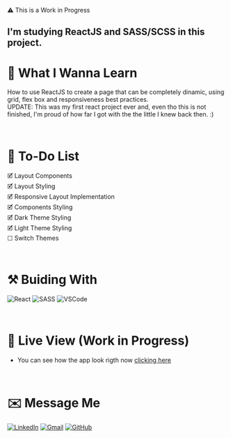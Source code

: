 ⚠️ This is a Work in Progress
## I'm studying ReactJS and SASS/SCSS in this project.

# 📖 What I Wanna Learn
How to use ReactJS to create a page that can be completely dinamic, using grid, flex box and responsiveness best practices. <br>
UPDATE: This was my first react project ever and, even tho this is not finished, I'm proud of how far I got with the the little I knew back then. :)

<br>

# 📝 To-Do List
🗹 Layout Components<br>
🗹 Layout Styling <br>
🗹 Responsive Layout Implementation <br>
🗹 Components Styling <br>
🗹 Dark Theme Styling <br>
🗹 Light Theme Styling <br>
☐ Switch Themes <br>


<br>

# ⚒️ Buiding With
 <img src="https://img.shields.io/badge/React-20232A?style=for-the-badge&logo=react&logoColor=61DAFB" alt="React"> ![SASS](https://img.shields.io/badge/SASS-hotpink.svg?style=for-the-badge&logo=SASS&logoColor=white) <img src="https://img.shields.io/badge/Visual_Studio_Code-0078D4?style=for-the-badge&logo=visual%20studio%20code&logoColor=white" alt="VSCode">

<br>

# 🔎 Live View (Work in Progress)
- You can see how the app look rigth now [clicking here](https://social-dashboard-app.netlify.app)
 
<br>

# ✉️ Message Me
[![LinkedIn](https://img.shields.io/badge/LinkedIn-0077B5?style=for-the-badge&logo=linkedin&logoColor=white)](https://www.linkedin.com/in/guilherme-ferreira-6841b023/) [![Gmail](https://img.shields.io/badge/Gmail-D14836?style=for-the-badge&logo=gmail&logoColor=white)](mailto:guilhermerera@gmail.com) [![GitHub](https://img.shields.io/github/followers/guilhermerera.svg?style=social&label=Follow&maxAge=2592000)](https://github.com/guilhermerera)

